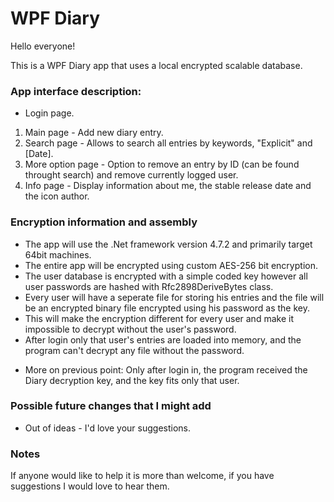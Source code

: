 # WPF Diary

Hello everyone!

This is a WPF Diary app that uses a local encrypted scalable database.

### App interface description:

+ Login page.
1. Main page - Add new diary entry.
2. Search page - Allows to search all entries by keywords, "Explicit" and [Date].
3. More option page - Option to remove an entry by ID (can be found throught search) and remove currently logged user.
4. Info page - Display information about me, the stable release date and the icon author.

### Encryption information and assembly

+ The app will use the .Net framework version 4.7.2 and primarily target 64bit machines.
+ The entire app will be encrypted using custom AES-256 bit encryption.
+ The user database is encrypted with a simple coded key however all user passwords are hashed with Rfc2898DeriveBytes class.
+ Every user will have a seperate file for storing his entries and the file will be an encrypted binary file encrypted using his password as the key.
+ This will make the encryption different for every user and make it impossible to decrypt without the user's password.
+ After login only that user's entries are loaded into memory, and the program can't decrypt any file without the password.
* More on previous point: Only after login in, the program received the Diary decryption key, and the key fits only that user.

### Possible future changes that I might add

* Out of ideas - I'd love your suggestions.

### Notes

If anyone would like to help it is more than welcome, if you have suggestions I would love to hear them.